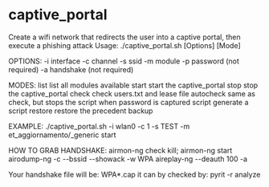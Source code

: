 # captive_portal

Create a wifi network that redirects the user into a captive portal, then execute a phishing attack
Usage: ./captive_portal.sh [Options] [Mode]

OPTIONS:
  -i       interface
  -c       channel
  -s       ssid
  -m       module
  -p       password (not required)
  -a       handshake (not required)

MODES:
  list       list all modules available
  start      start the captive_portal
  stop       stop the captive_portal
  check      check users.txt and lease file
  autocheck  same as check, but stops the script when password is captured
  script     generate a script
  restore    restore the precedent backup

EXAMPLE: 
   ./captive_portal.sh -i wlan0 -c 1 -s TEST -m et_aggiornamento/_generic start

HOW TO GRAB HANDSHAKE:
   airmon-ng check kill; airmon-ng start <interface>
   airodump-ng -c <channel> --bssid <bssid> --showack -w WPA <inteface>
   aireplay-ng --deauth 100 -a <bssid> <inteface>

   Your handshake file will be: WPA*.cap it can by checked by:
   pyrit -r <handshake> analyze
